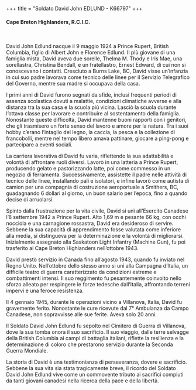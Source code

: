 +++
title = "Soldato David John EDLUND - K66797"
+++

#### Cape Breton Highlanders, R.C.I.C.
<br>


David John Edlund nacque il 9 maggio 1924 a Prince Rupert, British Columbia, figlio di Albert John e Florence Edlund. Il più giovane di una famiglia mista, David aveva due sorelle, Thelma M. Thody e Iris Mae, una sorellastra, Christina Bendall, e un fratellastro, Ernest Edward, di cui non si conoscevano i contatti. Cresciuto a Burns Lake, BC, David visse un’infanzia in cui suo padre lavorava come tecnico delle linee per il Servizio Telegrafico del Governo, mentre sua madre si occupava della casa.

I primi anni di David furono segnati da sfide, inclusi frequenti periodi di assenza scolastica dovuti a malattie, condizioni climatiche avverse e alla distanza tra la sua casa e la scuola più vicina. Lasciò la scuola durante l’ottava classe per lavorare e contribuire al sostentamento della famiglia. Nonostante queste difficoltà, David mantenne buoni rapporti con i genitori, che gli trasmisero un forte senso del lavoro e amore per la natura. Tra i suoi hobby c’erano l’intaglio del legno, la caccia, la pesca e la collezione di francobolli, mentre nel tempo libero amava pattinare, giocare a ping-pong e partecipare a eventi sociali.

La carriera lavorativa di David fu varia, riflettendo la sua adattabilità e volontà di affrontare ruoli diversi. Lavorò in una latteria a Prince Rupert, producendo gelato e pastorizzando latte, poi come commesso in un negozio di ferramenta. Successivamente, assistette il padre nelle attività di tecnico delle linee, installando pali e isolatori, e infine lavorò come autista di camion per una compagnia di costruzione aeroportuale a Smithers, BC, guadagnando 6 dollari al giorno, un buon salario per l’epoca, fino a quando decise di arruolarsi.

Spinto dalla frustrazione per la vita civile, David si unì all’Esercito Canadese l’8 settembre 1942 a Prince Rupert. Alto 1,69 m e pesante 66 kg, con occhi nocciola e una carnagione rossastra, David era desideroso di servire. 
Sebbene la sua capacità di apprendimento fosse valutata come inferiore alla media, si distingueva per la determinazione e la volontà di migliorarsi. Inizialmente assegnato alla Saskatoon Light Infantry (Machine Gun), fu poi trasferito ai Cape Breton Highlanders nell’ottobre 1943.

David prestò servizio in Canada fino all’agosto 1943, quando fu inviato nel Regno Unito. Nell’ottobre dello stesso anno si unì alla Campagna d’Italia, un difficile teatro di guerra caratterizzato da condizioni estreme e combattimenti intensi. Il suo reggimento fu pesantemente coinvolto nello sforzo alleato per respingere le forze tedesche dall’Italia, affrontando terreni impervi e una feroce resistenza.

Il 4 gennaio 1945, durante le operazioni vicino a Villanova, Italia, David fu gravemente ferito. Nonostante le cure ricevute dal 7° Ambulanza da Campo Canadese, non sopravvisse alle sue ferite. Aveva solo 20 anni.

Il Soldato David John Edlund fu sepolto nel Cimitero di Guerra di Villanova, dove la sua tomba onora il suo sacrificio.
Il suo viaggio, dalle terre selvagge della British Columbia ai campi di battaglia italiani, riflette la resilienza e la determinazione di coloro che prestarono servizio durante la Seconda Guerra Mondiale.

La storia di David è una testimonianza di perseveranza, dovere e sacrificio. 
Sebbene la sua vita sia stata tragicamente breve, il ricordo del Soldato David John Edlund vive come un commovente tributo ai sacrifici compiuti da tanti giovani canadesi nella ricerca della pace e della libertà.
